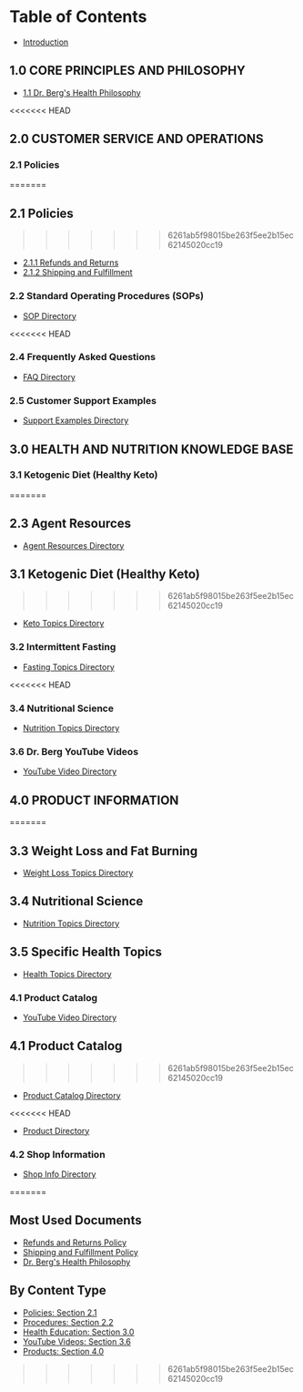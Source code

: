 # Table of Contents

* [Introduction](README.md)

## 1.0 CORE PRINCIPLES AND PHILOSOPHY

* [1.1 Dr. Berg's Health Philosophy](1.0-Core-Principles-and-Philosophy/1.1-Dr-Bergs-Health-Philosophy.md)

<<<<<<< HEAD
## 2.0 CUSTOMER SERVICE AND OPERATIONS

### 2.1 Policies
=======
## 2.1 Policies
>>>>>>> 6261ab5f98015be263f5ee2b15ec62145020cc19

* [2.1.1 Refunds and Returns](2.0-Customer-Service-and-Operations/2.1-Policies/2.1.1-Refunds-and-Returns.md)
* [2.1.2 Shipping and Fulfillment](2.0-Customer-Service-and-Operations/2.1-Policies/2.1.2-Shipping-and-Fulfillment.md)

### 2.2 Standard Operating Procedures (SOPs)

* [SOP Directory](2.0-Customer-Service-and-Operations/2.2-Standard-Operating-Procedures-SOPs/README.md)

<<<<<<< HEAD
### 2.4 Frequently Asked Questions

* [FAQ Directory](2.0-Customer-Service-and-Operations/2.4-Frequently-Asked-Questions/README.md)

### 2.5 Customer Support Examples

* [Support Examples Directory](2.0-Customer-Service-and-Operations/2.5-Customer-Support-Examples/README.md)

## 3.0 HEALTH AND NUTRITION KNOWLEDGE BASE

### 3.1 Ketogenic Diet (Healthy Keto)
=======
## 2.3 Agent Resources

* [Agent Resources Directory](2.3-agent-resources/agent-resources-directory.md)

## 3.1 Ketogenic Diet (Healthy Keto)
>>>>>>> 6261ab5f98015be263f5ee2b15ec62145020cc19

* [Keto Topics Directory](3.0-Health-and-Nutrition-Knowledge-Base/3.1-Ketogenic-Diet-Healthy-Keto/README.md)

### 3.2 Intermittent Fasting

* [Fasting Topics Directory](3.0-Health-and-Nutrition-Knowledge-Base/3.2-Intermittent-Fasting/README.md)

<<<<<<< HEAD
### 3.4 Nutritional Science

* [Nutrition Topics Directory](3.0-Health-and-Nutrition-Knowledge-Base/3.4-Nutritional-Science/README.md)

### 3.6 Dr. Berg YouTube Videos

* [YouTube Video Directory](3.0-Health-and-Nutrition-Knowledge-Base/3.6-Dr-Berg-YouTube-Videos/README.md)

## 4.0 PRODUCT INFORMATION
=======
## 3.3 Weight Loss and Fat Burning

* [Weight Loss Topics Directory](3.3-weight-loss-and-fat-burning/weight-loss-topics-directory.md)

## 3.4 Nutritional Science

* [Nutrition Topics Directory](3.0-Health-and-Nutrition-Knowledge-Base/3.4-Nutritional-Science/README.md)

## 3.5 Specific Health Topics

* [Health Topics Directory](3.5-specific-health-topics/health-topics-directory.md)

### 4.1 Product Catalog

* [YouTube Video Directory](3.0-Health-and-Nutrition-Knowledge-Base/3.6-Dr-Berg-YouTube-Videos/README.md)

## 4.1 Product Catalog
>>>>>>> 6261ab5f98015be263f5ee2b15ec62145020cc19

* [Product Catalog Directory](4.1-product-catalog/product-catalog-directory.md)

<<<<<<< HEAD
* [Product Directory](4.0-Product-Information/4.1-Product-Catalog/README.md)

### 4.2 Shop Information

* [Shop Info Directory](4.0-Product-Information/4.2-Shop-Information/README.md)

=======
## Most Used Documents

* [Refunds and Returns Policy](2.0-Customer-Service-and-Operations/2.1-Policies/2.1.1-Refunds-and-Returns.md)
* [Shipping and Fulfillment Policy](2.0-Customer-Service-and-Operations/2.1-Policies/2.1.2-Shipping-and-Fulfillment.md)
* [Dr. Berg's Health Philosophy](1.0-Core-Principles-and-Philosophy/1.1-Dr-Bergs-Health-Philosophy.md)

## By Content Type

* [Policies: Section 2.1](by-content-type/policies-section-2.1.md)
* [Procedures: Section 2.2](by-content-type/procedures-section-2.2.md)
* [Health Education: Section 3.0](by-content-type/health-education-section-3.0.md)
* [YouTube Videos: Section 3.6](by-content-type/youtube-videos-section-3.6.md)
* [Products: Section 4.0](by-content-type/products-section-4.0.md)
>>>>>>> 6261ab5f98015be263f5ee2b15ec62145020cc19
